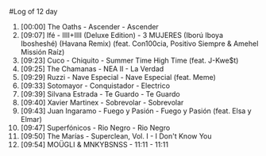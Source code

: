 #Log of 12 day

1. [00:00] The Oaths - Ascender - Ascender
1. [09:07] Ifé - IIII+IIII (Deluxe Edition) - 3 MUJERES (Iború Iboya Ibosheshé) (Havana Remix) (feat. Con100cia, Positivo Siempre & Amehel Missión Raíz)
1. [09:23] Cuco - Chiquito - Summer Time High Time (feat. J-Kwe$t)
1. [09:25] The Chamanas - NEA II - La Verdad
1. [09:29] Ruzzi - Nave Especial - Nave Especial (feat. Meme)
1. [09:33] Sotomayor - Conquistador - Electrico
1. [09:39] Silvana Estrada - Te Guardo - Te Guardo
1. [09:40] Xavier Martinex - Sobrevolar - Sobrevolar
1. [09:43] Juan Ingaramo - Fuego y Pasión - Fuego y Pasión (feat. Elsa y Elmar)
1. [09:47] Superfónicos - Rio Negro - Rio Negro
1. [09:50] The Marías - Superclean, Vol. I - I Don't Know You
1. [09:54] MOÜGLI & MNKYBSNSS - 11:11 - 11:11

